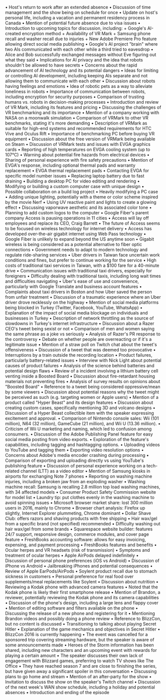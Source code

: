 • Host's return to work after an extended absence
• Discussion of time management and the show being on schedule for once
• Update on host's personal life, including a vacation and permanent residency process in Canada
• Mention of potential future absence due to visa issues
• Introduction to upcoming topics for discussion, including:
	+ Google's AI-created encryption method
	+ Availability of VR Mark
	+ Samsung phone recall and washer recall due to injuries
	+ New Adobe Premiere Pro feature allowing direct social media publishing
• Google's AI project "brain" where two AIs communicated with each other while a third tried to eavesdrop
• Alice and Bob successfully exchanged messages without Eve figuring out what they said
• Implications for AI privacy and the idea that robots shouldn't be allowed to have secrets
• Concerns about the rapid advancement of AI technology and its potential dangers
• Ideas for limiting or controlling AI development, including keeping AIs separate and not allowing them to communicate with each other
• Discussion about robots having feelings and emotions
• Idea of robotic pets as a way to alleviate loneliness in robots
• Importance of communication between robots, including encryption for security purposes
• Comparison of trusting humans vs. robots in decision-making processes
• Introduction and review of VR Mark, including its features and pricing
• Discussing the challenges of VR benchmarking and its importance
• Mention of a company working with NASA on a moonwalk simulation
• Comparison of VRMark to other VR benchmarks, stating it's more demanding
• Description of VRMark as suitable for high-end systems and recommended requirements for HTC Vive and Oculus Rift
• Importance of benchmarking PC before buying VR equipment
• Discussion about the free version of VRMark being available on Steam
• Discussion of VRMark tests and issues with EVGA graphics cards
• Reporting of high temperatures on EVGA cooling system (up to 107°C)
• Warning about potential fire hazards from electrical devices
• Sharing of personal experience with fire safety precautions
• Mention of EVGA's response, including optional thermal pads and warranty replacement
• EVGA thermal replacement pads
• Contacting EVGA for specific model number issues
• Replacing laptop battery due to fast draining
• Building a desktop PC for video editing and rendering
• Modifying or building a custom computer case with unique design
• Possible collaboration on a build log project
• Heavily modifying a PC case
• Adding unique lighting, potentially with a theme or color scheme inspired by the movie Nerf
• Using UV reactive paint and lights to create a glowing effect
• Discussing vaporwave aesthetic and its associated color tone
• Planning to add custom logos to the computer
• Google Fiber's parent company Access is pausing operations in 11 cities
• Access will lay off employees and replace its CEO, Craig Barrett
• The future of Access seems to be focused on wireless technology for internet delivery
• Access has developed over-the-air gigabit internet using Web Pass technology
• Google Fiber is unlikely to expand beyond the US anytime soon
• Gigabit wireless is being considered as a potential alternative to fiber optic connections
• Government needs to adapt to modern technology and regulate ride-sharing services
• Uber drivers in Taiwan face uncertain work conditions and fines, but prefer to continue working for the service
• High costs of traditional taxi services in Taiwan, with a $100 fare for a 40-minute drive
• Communication issues with traditional taxi drivers, especially for foreigners
• Difficulty dealing with traditional taxis, including long wait times and difficulties navigating
• Uber's ease of use and convenience, particularly with Google Translate and business account features
• Complaints about taxi drivers in Boston and how Uber saved the person from unfair treatment
• Discussion of a traumatic experience where an Uber driver drove recklessly on the highway
• Mention of social media platforms being blocked in Turkey (Twitter, Facebook, YouTube, WhatsApp)
• Explanation of the impact of social media blockage on individuals and businesses in Turkey
• Description of network throttling as the source of slowdowns in Turkey's internet infrastructure
• Discussion about a Razer CEO's tweet being sexist or not
• Comparison of men and women saying the same phrase as a joke vs seriously
• Analysis of Razer's PR response to the controversy
• Debate on whether people are overreacting or if it's a legitimate issue
• Mention of a straw poll on Twitch chat about the tweet's offensiveness
• Discussion of a tweet that was deemed too provocative
• Interruptions by a train outside the recording location
• Product failures, particularly battery-related issues
• Interview with Nick Light about potential causes of product failures
• Analysis of the science behind batteries and potential design flaws
• Review of a incident involving a lithium battery cell venting inside a Boosted Board
• Discussion about fire-retardant housing materials not preventing fires
• Analysis of survey results on opinions about "Boosted Board"
• Reference to a tweet being considered oppressive/mean by some viewers
• Discussion about potential reasons why the tweet might be perceived as such (e.g. targeting women or Apple users)
• Mention of a product called "Hyper Beast" and its design features
• Discussion about creating custom cases, specifically mentioning 3D and volcano designs
• Discussion of a Hyper Beast collectible item with the speaker expressing excitement and approval.
• Comparison of Nintendo console sales: Wii (101 million), N64 (32 million), GameCube (21 million), and Wii U (13.36 million).
• Criticism of Wii U marketing and naming, which led to confusion among consumers.
• Discussion of the Adobe Publishing Panel feature for easy social media posting from video exports.
• Exploration of the feature's capabilities, including tagging and hashtagging options.
• Uploading videos to YouTube and tagging them
• Exporting video resolution options
• Concerns about Adobe's media encoder crashing during processing
• Comparison of exporting and uploading directly vs using YouTube's publishing feature
• Discussion of personal experience working on a tech-related channel (LTT) as a video editor
• Mention of Samsung kiosks in airports for exchanging Note 7 phones
• Reporting on washing machine injuries, including a broken jaw from an exploding washer
• Washing machine recall: Samsung is recalling 2.8 million top load washing machines, with 34 affected models
• Consumer Product Safety Commission website for model list
• Laundry tip: put clothes evenly in the washing machine to avoid spinning issues
• Microsoft browser market share: lost 300 million users in 2016, mainly to Chrome
• Browser chart analysis: Firefox up slightly, Internet Explorer plummeting, Chrome dominant
• Dollar Shave Club: offers razors and shaving products with free shipping
• Hair wax/gel from a specific brand (not specified) recommended
• Difficulty washing out hair wax/gel from some brands
• Squarespace website builder: features 24/7 support, responsive design, commerce modules, and cover page feature
• FreshBooks accounting software: allows for easy invoicing, expensing, and payment processing
• FreshBooks features and benefits
• Ocular herpes and VR headsets (risk of transmission)
• Symptoms and treatment of ocular herpes
• Apple AirPods delayed indefinitely
• Discussion of personal phone preferences (iOS vs Android)
• Discussion of iPhone vs Android
• Jailbreaking iPhones and potential consequences
• Review of Apple EarPods/AirPods
• Soylent product recall due to stomach sickness in customers
• Personal preference for real food over supplements/meal replacements like Soylent
• Discussion about nutrition
• Reviewing a Kodak phone with advanced camera features
• Noted that the Kodak phone is likely their first smartphone release
• Mention of Brandon, a reviewer, potentially reviewing the Kodak phone and its camera capabilities
• Discussion of the phone's design, including a large lens and flappy cover
• Mention of editing software and filters available on the phone
• Discussing the release of a new phone and registering for it
• Mentioning Brandon videos and possibly doing a phone review
• Reference to BlizzCon, but no content is discussed
• Transitioning to talking about playing Secret Hitler
• Explanation of the game mechanics and objectives in Secret Hitler
• BlizzCon 2016 is currently happening
• The event was cancelled for a sponsored trip covering streaming hardware, but the speaker is aware of some announcements made
• Heroes of the Storm information has been shared, including new characters and an upcoming event with rewards for playing a certain amount
• The speaker discusses their own lack of engagement with Blizzard games, preferring to watch TV shows like The Office
• They have reached season 7 and are close to finishing the series, but have given away a significant spoiler in this conversation
• Discussing plans to go home and stream
• Mention of an after-party for the show
• Invitation to discuss the show on the speaker's Twitch channel
• Discussion of the next week's WAN show schedule, including a holiday and potential absences
• Introduction and ending of the episode